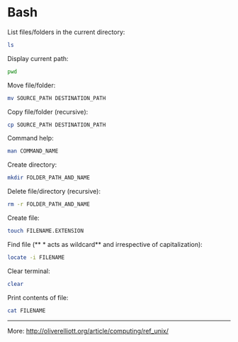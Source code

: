 # Bash

List files/folders in the current directory:

```bash
ls
```

Display current path:

```bash
pwd
```

Move file/folder:

```bash
mv SOURCE_PATH DESTINATION_PATH
```

Copy file/folder (recursive):

```bash
cp SOURCE_PATH DESTINATION_PATH
```

Command help:

```bash
man COMMAND_NAME
```

Create directory:

```bash
mkdir FOLDER_PATH_AND_NAME
```

Delete file/directory (recursive):

```bash
rm -r FOLDER_PATH_AND_NAME
```

Create file:

```bash
touch FILENAME.EXTENSION
```

Find file (** \* acts as wildcard** and irrespective of capitalization):

```bash
locate -i FILENAME
```

Clear terminal:

```bash
clear
```

Print contents of file:

```bash
cat FILENAME
```

<hr>

More: http://oliverelliott.org/article/computing/ref_unix/
